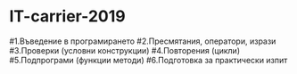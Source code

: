 # IT-carrier-2019
#1.Въведение в програмирането
#2.Пресмятания, оператори, изрази
#3.Проверки (условни конструкции)
#4.Повторения (цикли)
#5.Подпрограми (функции методи)
#6.Подготовка за практически изпит
